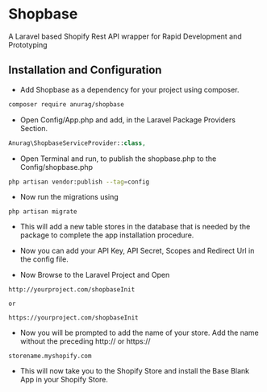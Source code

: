 # Shopbase #

A Laravel based Shopify Rest API wrapper for Rapid Development and Prototyping

## Installation and Configuration

- Add Shopbase as a dependency for your project using composer.

```bash
composer require anurag/shopbase
```

- Open Config/App.php and add, in the Laravel Package Providers Section.

```php
Anurag\ShopbaseServiceProvider::class,
```

- Open Terminal and run, to publish the shopbase.php to the Config/shopbase.php

```bash
php artisan vendor:publish --tag=config
```

- Now run the migrations using

```
php artisan migrate
```

- This will add a new table stores in the database that is needed by the package to complete the app installation procedure.

- Now you can add your API Key, API Secret, Scopes and Redirect Url in the config file.

- Now Browse to the Laravel Project and Open

```url
http://yourproject.com/shopbaseInit

or

https://yourproject.com/shopbaseInit
```

- Now you will be prompted to add the name of your store. Add the name without the preceding http:// or https://

```
storename.myshopify.com
```

- This will now take you to the Shopify Store and install the Base Blank App in your Shopify Store.

